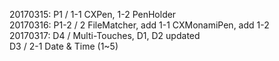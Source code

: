 
20170315: P1   / 1-1 CXPen, 1-2 PenHolder  
20170316: P1-2 / 2 FileMatcher, add 1-1 CXMonamiPen, add 1-2  
20170317: D4   / Multi-Touches, D1, D2 updated  
	  D3   / 2-1 Date & Time (1~5)



